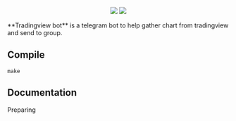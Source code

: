 <p align="center">
<img src="https://img.shields.io/badge/Tradingview--bot-v1.0.0-blue" />
<img src="https://img.shields.io/badge/License-Apache--2.0-green"/>
</p>
**Tradingview bot** is a telegram bot to help gather chart from tradingview and send to group.


## Compile
```
make
```

## Documentation
Preparing
